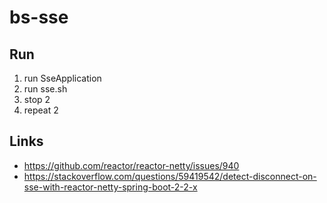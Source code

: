 # bs-sse
## Run 
1. run Sse<X>Application
1. run sse.sh
1. stop 2
1. repeat 2 
  
## Links
  * https://github.com/reactor/reactor-netty/issues/940
  * https://stackoverflow.com/questions/59419542/detect-disconnect-on-sse-with-reactor-netty-spring-boot-2-2-x
